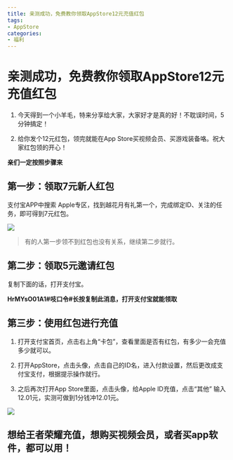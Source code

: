 ```yaml
---
title: 亲测成功，免费教你领取AppStore12元充值红包
tags: 
- AppStore
categories:
- 福利
---
```


# 亲测成功，免费教你领取AppStore12元充值红包

1. 今天得到一个小羊毛，特来分享给大家，大家好才是真的好！不耽误时间，5分钟搞定！

2. 给你发个12元红包，领完就能在App Store买视频会员、买游戏装备咯。祝大家红包领的开心！

**亲们一定按照步骤来**

## 第一步：领取7元新人红包

支付宝APP中搜索 Apple专区，找到越花月有礼第一个，完成绑定ID、关注的任务，即可得到7元红包。

![](http://ww1.sinaimg.cn/large/640dde2dgy1ft66kfprfrj20ku112n08.jpg)

>有的人第一步领不到红包也没有关系，继续第二步就行。


<!-- more -->
##  第二步：领取5元邀请红包


复制下面的话，打开支付宝。

**HrMYsO01A1#吱口令#长按复制此消息，打开支付宝就能领取**



## 第三步：使用红包进行充值

1. 打开支付宝首页，点击右上角“卡包”，查看里面是否有红包，有多少一会充值多少就可以。


2. 打开AppStore，点击头像，点击自己的ID名，进入付款设置，然后更改成支付宝支付，根据提示操作就行。

3. 之后再次打开App Store里面，点击头像，给Apple ID充值，点击“其他” 输入12.01元，实测可做到1分钱冲12.01元。


![](http://ww1.sinaimg.cn/large/640dde2dgy1ft66jwo1i7j20ku112tbd.jpg)

## 想给王者荣耀充值，想购买视频会员，或者买app软件，都可以用！
